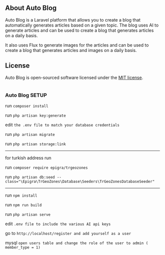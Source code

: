 
## About Auto Blog

Auto Blog is a Laravel platform that allows you to create a blog that automatically generates articles based on a given topic. The blog uses AI to generate articles and can be used to create a blog that generates articles on a daily basis. 

It also uses Flux to generate images for the articles and can be used to create a blog that generates articles and images on a daily basis.

## License

Auto Blog is open-sourced software licensed under the [MIT license](https://opensource.org/licenses/MIT).

#
### Auto Blog SETUP

run `composer install`

run `php artisan key:generate`

edit `the .env file to match your database credentials`

run `php artisan migrate`

run `php artisan storage:link`

---
for turkish address run

run `composer require epigra/trgeozones`

run `php artisan db:seed --class="\Epigra\TrGeoZones\Database\Seeders\TrGeoZonesDatabaseSeeder"`

---

run `npm install`

run `npm run build`

run `php artisan serve`

edit `.env file to include the various AI api keys`

go to `http://localhost/register and add yourself as a user`

mysql `open users table and change the role of the user to admin ( member_type = 1)`
